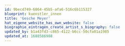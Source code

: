 ```yaml
---
id: 9becd749-6064-45b5-afa6-516c6b115327
blueprint: kuenstler_innen
title: 'Gesche Meyer'
hat_eigene_website_has_own_website: false
biographie_eintragen_create_artist_s_biography: false
updated_by: b1a43fd3-c865-4122-b6cc-50cfa81a1985
updated_at: 1688586988
---
```

